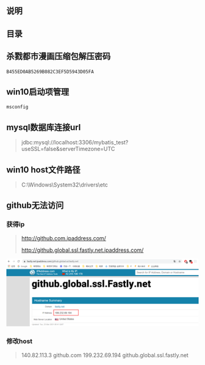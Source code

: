 ## 说明

## 目录

## 杀戮都市漫画压缩包解压密码

```
B455ED0AB5269B082C3EF5D5943D05FA
```

## win10启动项管理

```
msconfig
```

## mysql数据库连接url

> jdbc:mysql://localhost:3306/mybatis_test?useSSL=false&serverTimezone=UTC

## win10 host文件路径

> C:\Windows\System32\drivers\etc

## github无法访问

### 获得ip

> http://github.com.ipaddress.com/ 
>
> http://github.global.ssl.fastly.net.ipaddress.com/ 

![1616599513710](images/1616599513710.png)

### 修改host

> 140.82.113.3 github.com
> 199.232.69.194 github.global.ssl.fastly.net

